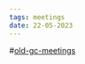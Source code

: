 ```yaml
---
tags: meetings
date: 22-05-2023
---
```

#[old-gc-meetings](/notes/general-circle/old-gc-meetings/old-gc-meetings.md) 

